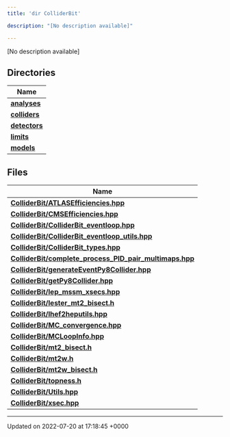 ```yaml
---
title: 'dir ColliderBit'

description: "[No description available]"

---
```







[No description available]

## Directories

| Name           |
| -------------- |
| **[analyses](/documentation/code/files/dir_262b43c519d43214d405683c7e3a8f39/#dir-analyses)**  |
| **[colliders](/documentation/code/files/dir_fd68025055671e0d2e19b14e75b158f3/#dir-colliders)**  |
| **[detectors](/documentation/code/files/dir_12b2d02957c73176617de2a81a1a001d/#dir-detectors)**  |
| **[limits](/documentation/code/files/dir_2fff4dab633ec20c000165c1106151f7/#dir-limits)**  |
| **[models](/documentation/code/files/dir_b2272b1f38710d84426e6269e8974172/#dir-models)**  |

## Files

| Name           |
| -------------- |
| **[ColliderBit/ATLASEfficiencies.hpp](/documentation/code/files/atlasefficiencies_8hpp/#file-atlasefficiencies.hpp)**  |
| **[ColliderBit/CMSEfficiencies.hpp](/documentation/code/files/cmsefficiencies_8hpp/#file-cmsefficiencies.hpp)**  |
| **[ColliderBit/ColliderBit_eventloop.hpp](/documentation/code/files/colliderbit__eventloop_8hpp/#file-colliderbit-eventloop.hpp)**  |
| **[ColliderBit/ColliderBit_eventloop_utils.hpp](/documentation/code/files/colliderbit__eventloop__utils_8hpp/#file-colliderbit-eventloop-utils.hpp)**  |
| **[ColliderBit/ColliderBit_types.hpp](/documentation/code/files/colliderbit__types_8hpp/#file-colliderbit-types.hpp)**  |
| **[ColliderBit/complete_process_PID_pair_multimaps.hpp](/documentation/code/files/complete__process__pid__pair__multimaps_8hpp/#file-complete-process-pid-pair-multimaps.hpp)**  |
| **[ColliderBit/generateEventPy8Collider.hpp](/documentation/code/files/generateeventpy8collider_8hpp/#file-generateeventpy8collider.hpp)**  |
| **[ColliderBit/getPy8Collider.hpp](/documentation/code/files/getpy8collider_8hpp/#file-getpy8collider.hpp)**  |
| **[ColliderBit/lep_mssm_xsecs.hpp](/documentation/code/files/lep__mssm__xsecs_8hpp/#file-lep-mssm-xsecs.hpp)**  |
| **[ColliderBit/lester_mt2_bisect.h](/documentation/code/files/lester__mt2__bisect_8h/#file-lester-mt2-bisect.h)**  |
| **[ColliderBit/lhef2heputils.hpp](/documentation/code/files/lhef2heputils_8hpp/#file-lhef2heputils.hpp)**  |
| **[ColliderBit/MC_convergence.hpp](/documentation/code/files/mc__convergence_8hpp/#file-mc-convergence.hpp)**  |
| **[ColliderBit/MCLoopInfo.hpp](/documentation/code/files/mcloopinfo_8hpp/#file-mcloopinfo.hpp)**  |
| **[ColliderBit/mt2_bisect.h](/documentation/code/files/mt2__bisect_8h/#file-mt2-bisect.h)**  |
| **[ColliderBit/mt2w.h](/documentation/code/files/mt2w_8h/#file-mt2w.h)**  |
| **[ColliderBit/mt2w_bisect.h](/documentation/code/files/mt2w__bisect_8h/#file-mt2w-bisect.h)**  |
| **[ColliderBit/topness.h](/documentation/code/files/topness_8h/#file-topness.h)**  |
| **[ColliderBit/Utils.hpp](/documentation/code/files/utils_8hpp/#file-utils.hpp)**  |
| **[ColliderBit/xsec.hpp](/documentation/code/files/xsec_8hpp/#file-xsec.hpp)**  |






-------------------------------

Updated on 2022-07-20 at 17:18:45 +0000
